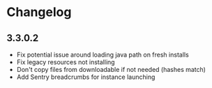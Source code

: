 # Changelog

## 3.3.0.2

- Fix potential issue around loading java path on fresh installs
- Fix legacy resources not installing
- Don't copy files from downloadable if not needed (hashes match)
- Add Sentry breadcrumbs for instance launching
